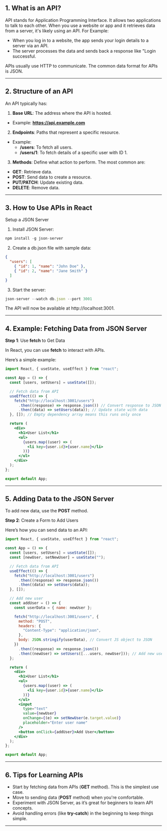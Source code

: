 ## 1. What is an API?
API stands for Application Programming Interface. It allows two applications to talk to each other. When you use a website or app and it retrieves data from a server, it's likely using an API.
For Example:
- When you log in to a website, the app sends your login details to a server via an API.
- The server processes the data and sends back a response like "Login successful.

APIs usually use HTTP to communicate. The common data format for APIs is JSON.

---

## 2. Structure of an API
An API typically has:
1. **Base URL**: The address where the API is hosted.
- Example: **https://api.example.com**

2. **Endpoints**: Paths that represent a specific resource.
- Example:
    - **/users**: To fetch all users.
    - **/users/1**: To fetch details of a specific user with ID 1.
    
3. **Methods**: Define what action to perform. The most common are:
- **GET**: Retrieve data.
- **POST**: Send data to create a resource.
- **PUT/PATCH**: Update existing data.
- **DELETE**: Remove data.

---

## 3. How to Use APIs in React
Setup a JSON Server
1. Install JSON Server:
```js
npm install -g json-server
```

2. Create a db.json file with sample data:
```json
{
  "users": [
    { "id": 1, "name": "John Doe" },
    { "id": 2, "name": "Jane Smith" }
  ]
}
```
3. Start the server:
```js
json-server --watch db.json --port 3001
```

The API will now be available at http://localhost:3001.

----

## 4. Example: Fetching Data from JSON Server
**Step 1**: Use **fetch** to Get Data

In React, you can use **fetch** to interact with APIs.

Here’s a simple example:
```jsx
import React, { useState, useEffect } from "react";

const App = () => {
  const [users, setUsers] = useState([]);

  // Fetch data from API
  useEffect(() => {
    fetch("http://localhost:3001/users")
      .then((response) => response.json()) // Convert response to JSON
      .then((data) => setUsers(data)); // Update state with data
  }, []); // Empty dependency array means this runs only once

  return (
    <div>
      <h1>User List</h1>
      <ul>
        {users.map((user) => (
          <li key={user.id}>{user.name}</li>
        ))}
      </ul>
    </div>
  );
};

export default App;
```

----

## 5. Adding Data to the JSON Server
To add new data, use the **POST** method.

**Step 2**: Create a Form to Add Users

Here’s how you can send data to an API:
```jsx
import React, { useState, useEffect } from "react";

const App = () => {
  const [users, setUsers] = useState([]);
  const [newUser, setNewUser] = useState("");

  // Fetch data from API
  useEffect(() => {
    fetch("http://localhost:3001/users")
      .then((response) => response.json())
      .then((data) => setUsers(data));
  }, []);

  // Add new user
  const addUser = () => {
    const userData = { name: newUser };

    fetch("http://localhost:3001/users", {
      method: "POST",
      headers: {
        "Content-Type": "application/json",
      },
      body: JSON.stringify(userData), // Convert JS object to JSON
    })
      .then((response) => response.json())
      .then((newUser) => setUsers([...users, newUser])); // Add new user to state
  };

  return (
    <div>
      <h1>User List</h1>
      <ul>
        {users.map((user) => (
          <li key={user.id}>{user.name}</li>
        ))}
      </ul>
      <input
        type="text"
        value={newUser}
        onChange={(e) => setNewUser(e.target.value)}
        placeholder="Enter user name"
      />
      <button onClick={addUser}>Add User</button>
    </div>
  );
};

export default App;
```

---

## 6. Tips for Learning APIs
- Start by fetching data from APIs (**GET** method). This is the simplest use case.
- Move to sending data (**POST** method) when you're comfortable.
- Experiment with JSON Server, as it’s great for beginners to learn API concepts.
- Avoid handling errors (like **try-catch**) in the beginning to keep things simple.

---




